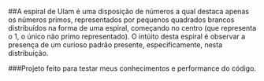 ##A espiral de Ulam é uma disposição de números a qual destaca apenas os números primos, representados por pequenos quadrados brancos distribuídos 
na forma de uma espiral, começando no centro (que representa o 1, o único não primo representado). O intúito desta espiral é observar a presença de um curioso
padrão presente, especificamente, nesta distribuição.

###Projeto feito para testar meus conhecimentos e performance do código.
